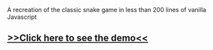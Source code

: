 
A recreation of the classic snake game in less than 200 lines of vanilla Javascript

## [>>Click here to see the demo<<](https://gyro851.github.io/Snake-game/)
